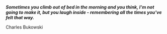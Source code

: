 _**Sometimes you climb out of bed in the morning and you think, I'm not going to make it, but you laugh inside - remembering all the times you've felt that way.**_

Charles Bukowski